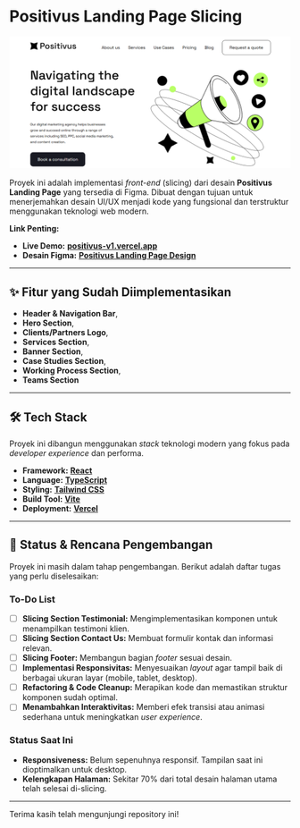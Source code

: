 # Positivus Landing Page Slicing

![alt text](public/preview.png)

Proyek ini adalah implementasi _front-end_ (slicing) dari desain **Positivus Landing Page** yang tersedia di Figma. Dibuat dengan tujuan untuk menerjemahkan desain UI/UX menjadi kode yang fungsional dan terstruktur menggunakan teknologi web modern.

**Link Penting:**

- **Live Demo:** [**positivus-v1.vercel.app**](https://positivus.vercel.app/)
- **Desain Figma:** [**Positivus Landing Page Design**](https://www.figma.com/design/g7m48KXSguW0UE6ewPY9Gr/Positivus-Landing-Page-Design--Community-?node-id=330-762)

---

## ✨ Fitur yang Sudah Diimplementasikan

- **Header & Navigation Bar**,
- **Hero Section**,
- **Clients/Partners Logo**,
- **Services Section**,
- **Banner Section**,
- **Case Studies Section**,
- **Working Process Section**,
- **Teams Section**

---

## 🛠️ Tech Stack

Proyek ini dibangun menggunakan _stack_ teknologi modern yang fokus pada _developer experience_ dan performa.

- **Framework:** [**React**](https://react.dev/)
- **Language:** [**TypeScript**](https://www.typescriptlang.org/)
- **Styling:** [**Tailwind CSS**](https://tailwindcss.com/)
- **Build Tool:** [**Vite**](https://vitejs.dev/)
- **Deployment:** [**Vercel**](https://vercel.com/)

---

## 📝 Status & Rencana Pengembangan

Proyek ini masih dalam tahap pengembangan. Berikut adalah daftar tugas yang perlu diselesaikan:

### To-Do List

- [ ] **Slicing Section Testimonial:** Mengimplementasikan komponen untuk menampilkan testimoni klien.
- [ ] **Slicing Section Contact Us:** Membuat formulir kontak dan informasi relevan.
- [ ] **Slicing Footer:** Membangun bagian _footer_ sesuai desain.
- [ ] **Implementasi Responsivitas:** Menyesuaikan _layout_ agar tampil baik di berbagai ukuran layar (mobile, tablet, desktop).
- [ ] **Refactoring & Code Cleanup:** Merapikan kode dan memastikan struktur komponen sudah optimal.
- [ ] **Menambahkan Interaktivitas:** Memberi efek transisi atau animasi sederhana untuk meningkatkan _user experience_.

### Status Saat Ini

- **Responsiveness:** Belum sepenuhnya responsif. Tampilan saat ini dioptimalkan untuk desktop.
- **Kelengkapan Halaman:** Sekitar 70% dari total desain halaman utama telah selesai di-slicing.

---

Terima kasih telah mengunjungi repository ini!
